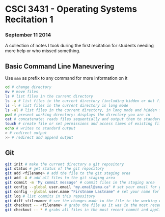 # CSCI 3431 - Operating Systems Recitation 1
### September 11 2014

A collection of notes I took during the first recitation for students needing more help or who missed something.

## Basic Command Line Maneuvering 

Use `man` as prefix to any command for more information on it

```bash
cd # change directory
mv # move files
ls # list files in the current directory
ls -a # list files in the current directory (including hidden or dot files)
ls -l # list files in the current directory in long mode
ls -al # list files in the current directory, in long mode and hidden files shown
pwd # present working directory: displays the directory you are in
cat # concatenate: reads files sequentially and output them to standard output
touch # create file or set permissions and access times of existing file
echo # writes to standard output
> # redirect output
>> # redirect and append output
```

## Git

```bash
git init # make the current directory a git repository
git status # get status of the git repository 
git add <filename> # add the file to the git staging area
git add -A # add all files to the git staging area
git commit -m 'My commit message' # commit files in the staging area
git config --global user.email "my.email@smu.ca" # set your email for git to use in your commits
git config --global user.name "Firstname Lastname" # set your name for git to use in your commits
git log # list commits in this repository
git diff <filename> # see the changes made to the file in the working directory
git checkout -- <filename> # grabs the file as it was in the most recent commit and applies it to the working directory
git checkout -- * # grabs all files in the most recent commit and applies it to the working directory
```
